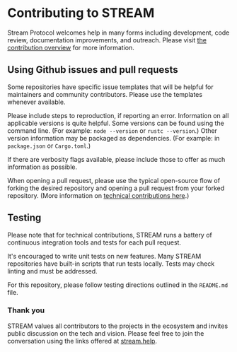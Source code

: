 # Contributing to STREAM

Stream Protocol welcomes help in many forms including development, code review, documentation improvements, and outreach.
Please visit [the contribution overview](https://docs.streamprotocol.app/docs/contribution/contribution-overview) for more information.

## Using Github issues and pull requests

Some repositories have specific issue templates that will be helpful for maintainers and community contributors. Please use the templates whenever available.

Please include steps to reproduction, if reporting an error. Information on all applicable versions is quite helpful. Some versions can be found using the command line. (For example: `node --version` or `rustc --version`.) Other version information may be packaged as dependencies. (For example: in `package.json` or `Cargo.toml`.)

If there are verbosity flags available, please include those to offer as much information as possible.

When opening a pull request, please use the typical open-source flow of forking the desired repository and opening a pull request from your forked repository. (More information on [technical contributions here](https://docs.streamprotocol.app/docs/contribution/technical-contribution).)

## Testing

Please note that for technical contributions, STREAM runs a battery of continuous integration tools and tests for each pull request.

It's encouraged to write unit tests on new features. Many STREAM repositories have built-in scripts that run tests locally. Tests may check linting and must be addressed.

For this repository, please follow testing directions outlined in the `README.md` file.

### Thank you

STREAM values all contributors to the projects in the ecosystem and invites public discussion on the tech and vision. Please feel free to join the conversation using the links offered at [stream.help](https://stream.help).

